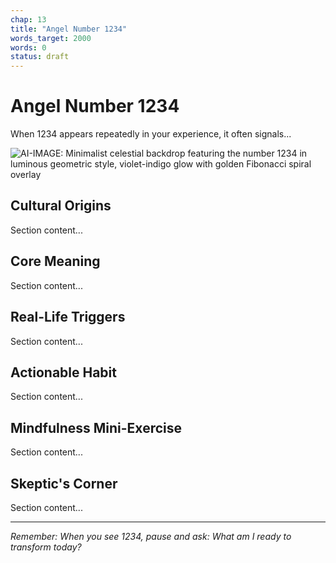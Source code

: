 ```yaml
---
chap: 13
title: "Angel Number 1234"
words_target: 2000
words: 0
status: draft
---
```


# Angel Number 1234

When 1234 appears repeatedly in your experience, it often signals...

![AI-IMAGE: Minimalist celestial backdrop featuring the number 1234 in luminous geometric style, violet-indigo glow with golden Fibonacci spiral overlay]()

## Cultural Origins

Section content...

## Core Meaning

Section content...

## Real-Life Triggers

Section content...

## Actionable Habit

Section content...

## Mindfulness Mini-Exercise

Section content...

## **Skeptic's Corner**

Section content...

---

*Remember: When you see 1234, pause and ask: What am I ready to transform today?*
